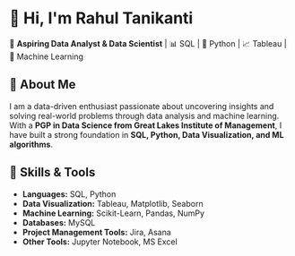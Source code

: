 # 👋 Hi, I'm Rahul Tanikanti  

🎯 **Aspiring Data Analyst & Data Scientist** | 📊 SQL | 🐍 Python | 📈 Tableau | 🤖 Machine Learning  

## 🚀 About Me  
I am a data-driven enthusiast passionate about uncovering insights and solving real-world problems through data analysis and machine learning. With a **PGP in Data Science from Great Lakes Institute of Management**, I have built a strong foundation in **SQL, Python, Data Visualization, and ML algorithms**.  

## 🔧 Skills & Tools  
- **Languages:** SQL, Python  
- **Data Visualization:** Tableau, Matplotlib, Seaborn  
- **Machine Learning:** Scikit-Learn, Pandas, NumPy  
- **Databases:** MySQL  
- **Project Management Tools:** Jira, Asana  
- **Other Tools:** Jupyter Notebook, MS Excel  

